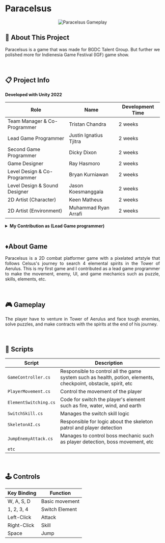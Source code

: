 # Paracelsus

<p align="center">
<img src="https://github.com/jtntjtra04/jtntjtra04/blob/fbf34f3b854cbdb98a730d708425711970028e9c/paracelsus_demo.gif" alt="Paracelsus Gameplay">
</p>

## 🔴 About This Project
<p align="justify">Paracelsus is a game that was made for BGDC Talent Group. But further we polished more for Indienesia Game Festival (IGF) game show.</p>

<br>

## 📋 Project Info

<b> Developed with Unity 2022 </b>

| **Role** | **Name** | **Development Time** 
| - | - | - |
| Team Manager & Co-Programmer | Tristan Chandra | 2 weeks |
| Lead Game Programmer | Justin Ignatius Tjitra | 2 weeks |
| Second Game Programmer | Dicky Dixon | 2 weeks |
| Game Designer | Ray Hasmoro | 2 weeks |
| Level Design & Co-Programmer | Bryan Kurniawan | 2 weeks |
| Level Design & Sound Designer | Jason Koesmanggala | 2 weeks |
| 2D Artist (Character)  | Keen Matheus | 2 weeks |
| 2D Artist (Environment) | Muhammad Ryan Arrafi | 2 weeks |

<details>
<summary> <b> My Contribution as (Lead Game programmer)</b> </summary>

- Game Movement
- Elemental Reaction
- Core Mechanics
- Enemy & Obstacle
- Boss Mechanic
- UI Navigation
- Menu
- Audio Programming
- Bug Fixing

</details>

<br>

## ♦️About Game
<p align="justify">Paracelsus is a 2D combat platformer game with a pixelated artstyle that follows Celsus's journey to search 4 elemental spirits in the Tower of Aerulus. This is my first game and I contributed as a lead game programmer to make the movement, enemy, UI, and game mechanics such as puzzle, skills, elements, etc.</p>

<br>

## 🎮 Gameplay
<p align="justify">The player have to venture in Tower of Aerulus and face tough enemies, solve puzzles, and make contracts with the spirits at the end of his journey.</p>

<br>

## 📜 Scripts

|  Script       | Description                                                  |
| ------------------- | ------------------------------------------------------------ |
| `GameController.cs` | Responsible to control all the game system such as health, potion, elements, checkpoint, obstacle, spirit, etc |
| `PlayerMovement.cs`  | Control the movement of the player|
| `ElementSwitching.cs`  | Code for switch the player's element such as fire, water, wind, and earth |
| `SwitchSkill.cs`  | Manages the switch skill logic |
| `SkeletonAI.cs`  | Responsible for logic about the skeleton patrol and player detection |
| `JumpEnemyAttack.cs`  | Manages to control boss mechanic such as player detection, boss movement, etc |
| `etc`  |

<br>

## 🕹️ Controls

| **Key Binding** | **Function** |
| - | - |
| W, A, S, D | Basic movement |
| 1, 2, 3, 4 | Switch Element |
| Left-Click | Attack |
| Right-Click | Skill |
| Space | Jump |

<br>
